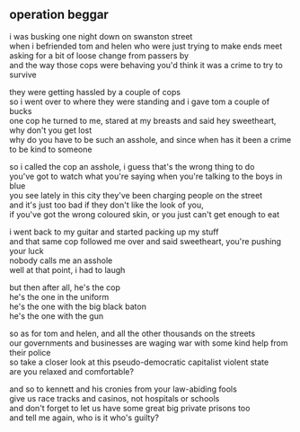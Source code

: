## operation beggar

i was busking one night down on swanston street  
when i befriended tom and helen who were just trying to make ends
meet  
asking for a bit of loose change from passers by  
and the way those cops were behaving you'd think it was a crime to
try to survive

they were getting hassled by a couple of cops  
so i went over to where they were standing and i gave tom a couple
of bucks  
one cop he turned to me, stared at my breasts and said hey
sweetheart, why don't you get lost  
why do you have to be such an asshole, and since when has it been a
crime to be kind to someone

so i called the cop an asshole, i guess that's the wrong thing to
do  
you've got to watch what you're saying when you're talking to the
boys in blue  
you see lately in this city they've been charging people on the
street  
and it's just too bad if they don't like the look of you,  
if you've got the wrong coloured skin, or you just can't get enough
to eat

i went back to my guitar and started packing up my stuff  
and that same cop followed me over and said sweetheart, you're
pushing your luck  
nobody calls me an asshole  
well at that point, i had to laugh

but then after all, he's the cop  
he's the one in the uniform  
he's the one with the big black baton  
he's the one with the gun

so as for tom and helen, and all the other thousands on the
streets  
our governments and businesses are waging war with some kind help
from their police  
so take a closer look at this pseudo-democratic capitalist violent
state  
are you relaxed and comfortable?

and so to kennett and his cronies from your law-abiding fools  
give us race tracks and casinos, not hospitals or schools  
and don't forget to let us have some great big private prisons
too  
and tell me again, who is it who's guilty?
